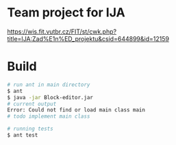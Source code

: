 # Team project for IJA
  https://wis.fit.vutbr.cz/FIT/st/cwk.php?title=IJA:Zad%E1n%ED_projektu&csid=644899&id=12159

# Build
  ```sh
  # run ant in main directory
  $ ant
  $ java -jar Block-editor.jar
  # current output
  Error: Could not find or load main class main
  # todo implement main class
  
  # running tests
  $ ant test
  ```

